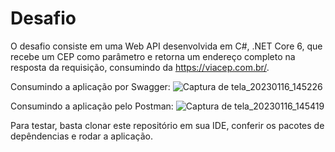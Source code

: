 # Desafio
O desafio consiste em uma Web API desenvolvida em C#, .NET Core 6, que recebe um CEP como parâmetro e retorna um endereço completo na resposta da requisição, consumindo da https://viacep.com.br/.

Consumindo a aplicação por Swagger:
![Captura de tela_20230116_145226](https://user-images.githubusercontent.com/104398159/212740749-c32dfaa7-5bd9-4674-978d-63c85c424c75.png)

Consumindo a aplicação pelo Postman:
![Captura de tela_20230116_145419](https://user-images.githubusercontent.com/104398159/212740902-79adb116-9173-48d8-803d-602215fbd86b.png)

Para testar, basta clonar este repositório em sua IDE, conferir os pacotes de depêndencias e rodar a aplicação.
